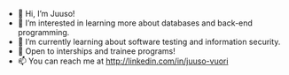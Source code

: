 - 👋 Hi, I’m Juuso!
- 👀 I’m interested in learning more about databases and back-end programming.
- 🌱 I’m currently learning about software testing and information security.
- 💼 Open to interships and trainee programs!
- 📫 You can reach me at http://linkedin.com/in/juuso-vuori
<!---
Joosov/Joosov is a ✨ special ✨ repository because its `README.md` (this file) appears on your GitHub profile.
You can click the Preview link to take a look at your changes.
--->
